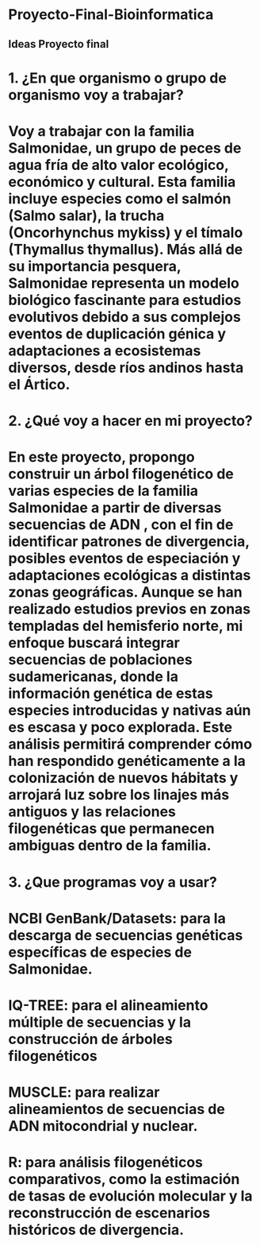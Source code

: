 # Proyecto-Final-Bioinformatica 
## Ideas Proyecto final
# 1. ¿En que organismo o grupo de organismo voy a trabajar?
# Voy a trabajar con la familia Salmonidae, un grupo de peces de agua fría de alto valor ecológico, económico y cultural. Esta familia incluye especies como el salmón (Salmo salar), la trucha (Oncorhynchus mykiss) y el tímalo (Thymallus thymallus). Más allá de su importancia pesquera, Salmonidae representa un modelo biológico fascinante para estudios evolutivos debido a sus complejos eventos de duplicación génica y adaptaciones a ecosistemas diversos, desde ríos andinos hasta el Ártico.
# 2. ¿Qué voy a hacer en mi proyecto?
# En este proyecto, propongo construir un árbol filogenético de varias especies de la familia Salmonidae a partir de diversas secuencias de ADN , con el fin de identificar patrones de divergencia, posibles eventos de especiación y adaptaciones ecológicas a distintas zonas geográficas. Aunque se han realizado estudios previos en zonas templadas del hemisferio norte, mi enfoque buscará integrar secuencias de poblaciones sudamericanas, donde la información genética de estas especies introducidas y nativas aún es escasa y poco explorada. Este análisis permitirá comprender cómo han respondido genéticamente a la colonización de nuevos hábitats y arrojará luz sobre los linajes más antiguos y las relaciones filogenéticas que permanecen ambiguas dentro de la familia.
# 3. ¿Que programas voy a usar?
# NCBI GenBank/Datasets: para la descarga de secuencias genéticas específicas de especies de Salmonidae.
# IQ-TREE: para el alineamiento múltiple de secuencias y la construcción de árboles filogenéticos
# MUSCLE: para realizar alineamientos de secuencias de ADN mitocondrial y nuclear.
# R: para análisis filogenéticos comparativos, como la estimación de tasas de evolución molecular y la reconstrucción de escenarios históricos de divergencia.
